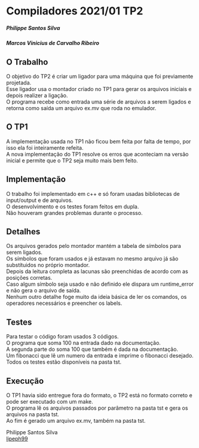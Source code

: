 # Compiladores 2021/01 TP2
##### Philippe Santos Silva
##### Marcos Vinicius de Carvalho Ribeiro

## O Trabalho
O objetivo do TP2 é criar um ligador para uma máquina que foi previamente projetada.\
Esse ligador usa o montador criado no TP1 para gerar os arquivos iniciais e depois realizer a ligação.\
O programa recebe como entrada uma série de arquivos a serem ligados e retorna como saída um arquivo ex.mv que roda no emulador.

## O TP1
A implementação usada no TP1 não ficou bem feita por falta de tempo, por isso ela foi inteiramente refeita.\
A nova implementação do TP1 resolve os erros que aconteciam na versão inicial e permite que o TP2 seja muito mais bem feito.


## Implementação
O trabalho foi implementado em c++ e só foram usadas bibliotecas de input/output e de arquivos.\
O desenvolvimento e os testes foram feitos em dupla.\
Não houveram grandes problemas durante o processo.

## Detalhes
Os arquivos gerados pelo montador mantém a tabela de símbolos para serem ligados.\
Os símbolos que foram usados e já estavam no mesmo arquivo já são substítuidos no próprio montador.\
Depois da leitura completa as lacunas são preenchidas de acordo com as posições corretas.\
Caso algum símbolo seja usado e não definido ele dispara um runtime_error e não gera o arquivo de saída.\
Nenhum outro detalhe foge muito da ideia básica de ler os comandos, os operadores necessários e preencher os labels.

## Testes
Para testar o código foram usados 3 códigos.\
O programa que soma 100 na entrada dado na documentação.\
A segunda parte do soma 100 que também é dada na documentação.\
Um fibonacci que lê um numero da entrada e imprime o fibonacci desejado.\
Todos os testes estão disponíveis na pasta tst.

## Execução
O TP1 havia sido entregue fora do formato, o TP2 está no formato correto e pode ser executado com um make.\
O programa lê os arquivos passados por parâmetro na pasta tst e gera os arquivos na pasta tst.\
Ao fim é gerado um arquivo ex.mv, também na pasta tst.

 Philippe Santos Silva\
 [lipeph99](https://github.com/lipeph99)
